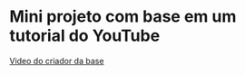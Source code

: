 <h1>Mini projeto com base em um tutorial do YouTube</h1>

<p><a href='https://www.youtube.com/watch?v=QwVt1wm7wRs&t=1392s' target="_blank" rel="noopener noreferrer">Video do criador da base</a></p>